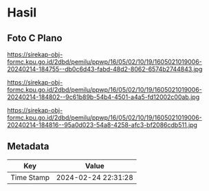 # Hasil

## Foto C Plano

https://sirekap-obj-formc.kpu.go.id/2dbd/pemilu/ppwp/16/05/02/10/19/1605021019006-20240214-184755--db0c6d43-fabd-48d2-8062-6574b2744843.jpg

https://sirekap-obj-formc.kpu.go.id/2dbd/pemilu/ppwp/16/05/02/10/19/1605021019006-20240214-184802--9c61b89b-54b4-4501-a4a5-fd12002c00ab.jpg

https://sirekap-obj-formc.kpu.go.id/2dbd/pemilu/ppwp/16/05/02/10/19/1605021019006-20240214-184816--95a0d023-54a8-4258-afc3-bf2086cdb511.jpg


## Metadata

| Key        | Value               |
| ---------- | ------------------- |
| Time Stamp | 2024-02-24 22:31:28 |



